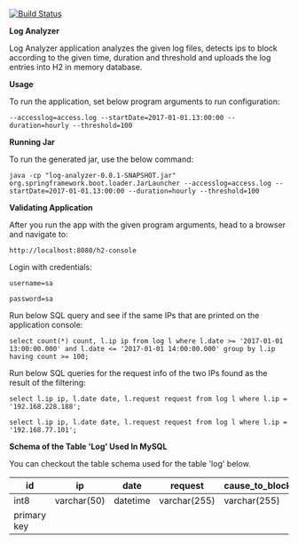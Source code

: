 [![Build Status](https://travis-ci.org/tasdemirbahadir/log-analyzer.svg?branch=master)](https://travis-ci.org/tasdemirbahadir/log-analyzer)
<br>

**Log Analyzer**

Log Analyzer application analyzes the given log files, detects ips to block according to the given time, duration and threshold and uploads the log entries into H2 in memory database.

**Usage**

To run the application, set below program arguments to run configuration:

`--accesslog=access.log --startDate=2017-01-01.13:00:00 --duration=hourly --threshold=100`

**Running Jar**

To run the generated jar, use the below command:

`java -cp "log-analyzer-0.0.1-SNAPSHOT.jar" org.springframework.boot.loader.JarLauncher --accesslog=access.log --startDate=2017-01-01.13:00:00 --duration=hourly --threshold=100`

**Validating Application**

After you run the app with the given program arguments, head to a browser and navigate to:

`http://localhost:8080/h2-console`

Login with credentials:

`username=sa`

`password=sa`

Run below SQL query and see if the same IPs that are printed on the application console:

`select count(*) count, l.ip ip from log l where l.date >= '2017-01-01 13:00:00.000' and l.date <= '2017-01-01 14:00:00.000' group by l.ip having count >= 100;`

Run below SQL queries for the request info of the two IPs found as the result of the filtering:

`select l.ip ip, l.date date, l.request request from log l where l.ip = '192.168.228.188';`

`select l.ip ip, l.date date, l.request request from log l where l.ip = '192.168.77.101';`

**Schema of the Table 'Log' Used In MySQL**

You can checkout the table schema used for the table 'log' below.

id | ip | date | request | cause_to_block
--- | --- | --- | --- |---
int8 | varchar(50) | datetime | varchar(255) | varchar(255)
primary key | | | |